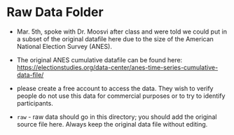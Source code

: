 # Raw Data Folder

- Mar. 5th, spoke with Dr. Moosvi after class and were told we could put in a subset of the original datafile here due to the size of the American National Election Survey (ANES).

- The original ANES cumulative datafile can be found here: https://electionstudies.org/data-center/anes-time-series-cumulative-data-file/
- please create a free account to access the data. They wish to verify people do not use this data for commercial purposes or to try to identify participants. 

- `raw` - raw data should go in this directory; you should add the original source file here. Always keep the original data file without editing.
